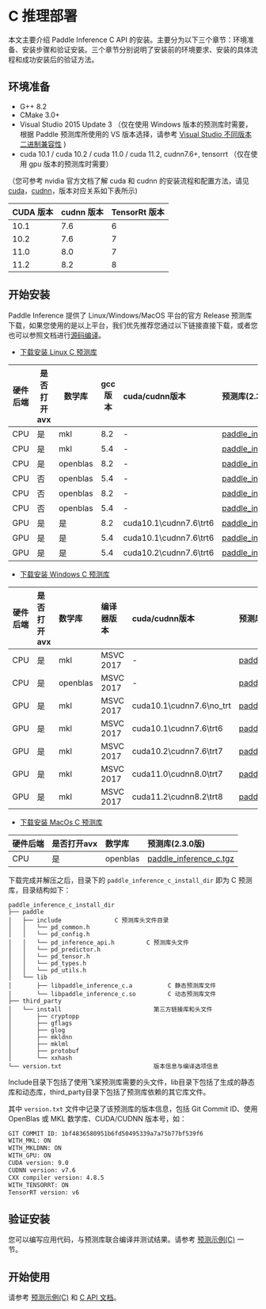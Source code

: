 # C 推理部署

本文主要介绍 Paddle Inference C API 的安装。主要分为以下三个章节：环境准备、安装步骤和验证安装。三个章节分别说明了安装前的环境要求、安装的具体流程和成功安装后的验证方法。

## 环境准备

- G++ 8.2
- CMake 3.0+
- Visual Studio 2015 Update 3 （仅在使用 Windows 版本的预测库时需要，根据 Paddle 预测库所使用的 VS 版本选择，请参考 [Visual Studio 不同版本二进制兼容性](https://docs.microsoft.com/zh-cn/cpp/porting/binary-compat-2015-2017?view=msvc-170&viewFallbackFrom=vs-2019) )
- cuda 10.1 / cuda 10.2 / cuda 11.0 / cuda 11.2, cudnn7.6+, tensorrt （仅在使用 gpu 版本的预测库时需要）

（您可参考 nvidia 官方文档了解 cuda 和 cudnn 的安装流程和配置方法，请见 [cuda](https://docs.nvidia.com/cuda/cuda-installation-guide-linux/)，[cudnn](https://docs.nvidia.com/deeplearning/sdk/cudnn-install/)，版本对应关系如下表所示)

|CUDA 版本|cudnn 版本| TensorRt 版本|
|---|---|---|
|10.1|7.6|6|
|10.2|7.6|7|
|11.0|8.0|7|
|11.2|8.2|8|

## 开始安装

Paddle Inference 提供了 Linux/Windows/MacOS 平台的官方 Release 预测库下载，如果您使用的是以上平台，我们优先推荐您通过以下链接直接下载，或者您也可以参照文档进行[源码编译](../user_guides/source_compile.html)。

- [下载安装 Linux C 预测库](../user_guides/download_lib.html#id1)

|硬件后端| 是否打开avx | 数学库   | gcc版本 | cuda/cudnn版本 |预测库(2.3.0版本)|
|----------|----------|----------|----------|:---------|:--------------|
|CPU|是| mkl      |8.2|-|[paddle_inference_c.tgz](https://paddle-inference-lib.bj.bcebos.com/2.3.0/cxx_c/Linux/CPU/gcc8.2_avx_mkl/paddle_inference_c.tgz)|
|CPU|是|mkl|5.4|-|[paddle_inference_c.tgz](https://paddle-inference-lib.bj.bcebos.com/2.3.0/cxx_c/Linux/CPU/gcc5.4_avx_mkl/paddle_inference_c.tgz)|
|CPU|是|openblas|8.2|-|[paddle_inference_c.tgz](https://paddle-inference-lib.bj.bcebos.com/2.3.0/cxx_c/Linux/CPU/gcc8.2_avx_openblas/paddle_inference_c.tgz)|
|CPU|否|openblas|5.4| - |[paddle_inference_c.tgz](https://paddle-inference-lib.bj.bcebos.com/2.3.0/cxx_c/Linux/CPU/gcc5.4_avx_openblas/paddle_inference_c.tgz)|
|CPU|否|openblas|8.2| - |[paddle_inference_c.tgz](https://paddle-inference-lib.bj.bcebos.com/2.3.0/cxx_c/Linux/CPU/gcc8.2_openblas/paddle_inference_c.tgz)|
|CPU|否|openblas|5.4|-|[paddle_inference_c.tgz](https://paddle-inference-lib.bj.bcebos.com/2.3.0/cxx_c/Linux/CPU/gcc5.4_openblas/paddle_inference_c.tgz)|
|GPU|是|是|8.2|cuda10.1\cudnn7.6\trt6|[paddle_inference_c.tgz](https://paddle-inference-lib.bj.bcebos.com/2.3.0/cxx_c/Linux/GPU/x86-64_gcc8.2_avx_mkl_cuda10.1_cudnn7.6.5_trt6.0.1.5/paddle_inference_c.tgz)|
|GPU|是|是|5.4|cuda10.1\cudnn7.6\trt6|[paddle_inference_c.tgz](https://paddle-inference-lib.bj.bcebos.com/2.3.0/cxx_c/Linux/GPU/x86-64_gcc5.4_avx_mkl_cuda10.1_cudnn7.6.5_trt6.0.1.5/paddle_inference_c.tgz)|
|GPU|是|是|5.4|cuda10.2\cudnn7.6\trt6|[paddle_inference_c.tgz](https://paddle-inference-lib.bj.bcebos.com/2.3.0/cxx_c/Linux/GPU/x86-64_gcc5.4_avx_mkl_cuda10.2_cudnn7.6.5_trt6.0.1.5/paddle_inference_c.tgz)|


- [下载安装 Windows C 预测库](../user_guides/download_lib.html#id3)

| 硬件后端 |是否打开avx | 数学库  |     编译器版本     | cuda/cudnn版本  |预测库(2.3.0版本)   |
|----------|:--------|:---------|:--------------|:---------|:-----------------|
| CPU |是 |mkl|  MSVC 2017 | - | [paddle_inference_c.zip](https://paddle-inference-lib.bj.bcebos.com/2.3.0/cxx_c/Windows/CPU/x86-64_vs2017_avx_mkl/paddle_inference_c.zip)|
| CPU |是 |openblas| MSVC 2017 | - | [paddle_inference_c.zip](https://paddle-inference-lib.bj.bcebos.com/2.3.0/cxx_c/Windows/CPU/x86-64_vs2017_avx_openblas/paddle_inference_c.zip)|
| GPU |是 |mkl | MSVC 2017| cuda10.1\cudnn7.6\no_trt | [paddle_inference_c.zip](https://paddle-inference-lib.bj.bcebos.com/2.3.0/cxx_c/Windows/GPU/x86-64_vs2017_avx_mkl_cuda10.1_cudnn7/paddle_inference_c_notrt.zip) |
| GPU |是 |mkl| MSVC 2017|cuda10.1\cudnn7.6\trt6|[paddle_inference_c.zip](https://paddle-inference-lib.bj.bcebos.com/2.3.0/cxx_c/Windows/GPU/x86-64_vs2017_avx_mkl_cuda10.1_cudnn7/paddle_inference_c.zip)|
| GPU |是 |mkl | MSVC 2017 |cuda10.2\cudnn7.6\trt7| [paddle_inference_c.zip](https://paddle-inference-lib.bj.bcebos.com/2.3.0/cxx_c/Windows/GPU/x86-64_vs2017_avx_mkl_cuda10.2_cudnn7/paddle_inference_c.zip) |
| GPU |是 |mkl | MSVC 2017 |cuda11.0\cudnn8.0\trt7| [paddle_inference_c.zip](https://paddle-inference-lib.bj.bcebos.com/2.3.0/cxx_c/Windows/GPU/x86-64_vs2017_avx_mkl_cuda11.0_cudnn8/paddle_inference_c.zip) |
| GPU |是 |mkl | MSVC 2017 |cuda11.2\cudnn8.2\trt8| [paddle_inference_c.zip](https://paddle-inference-lib.bj.bcebos.com/2.3.0/cxx_c/Windows/GPU/x86-64_vs2017_avx_mkl_cuda11.2_cudnn8/paddle_inference_c.zip) |

- [下载安装 MacOs C 预测库](../user_guides/download_lib.html#id6)

|硬件后端 |是否打开avx | 数学库      |预测库(2.3.0版)   |
|----------|----------|:---------|:----------------|
|CPU |是 |openblas|[paddle_inference_c.tgz](https://paddle-inference-lib.bj.bcebos.com/2.3.0/cxx_c/MacOS/CPU/x86-64_clang_avx_openblas/paddle_inference_c_install_dir.tgz)|

下载完成并解压之后，目录下的 `paddle_inference_c_install_dir` 即为 C 预测库，目录结构如下：

```
paddle_inference_c_install_dir
├── paddle
│   ├── include               C 预测库头文件目录
│   │   └── pd_common.h
│   │   └── pd_config.h
│   │   └── pd_inference_api.h         C 预测库头文件
│   │   └── pd_predictor.h
│   │   └── pd_tensor.h
│   │   └── pd_types.h
│   │   └── pd_utils.h
│   └── lib
│       ├── libpaddle_inference_c.a          C 静态预测库文件
│       └── libpaddle_inference_c.so         C 动态预测库文件
├── third_party
│   └── install                          第三方链接库和头文件
│       ├── cryptopp
│       ├── gflags
│       ├── glog
│       ├── mkldnn
│       ├── mklml
│       ├── protobuf
│       └── xxhash
└── version.txt                          版本信息与编译选项信息
```

Include目录下包括了使用飞桨预测库需要的头文件，lib目录下包括了生成的静态库和动态库，third_party目录下包括了预测库依赖的其它库文件。

其中 `version.txt` 文件中记录了该预测库的版本信息，包括 Git Commit ID、使用 OpenBlas 或 MKL 数学库、CUDA/CUDNN 版本号，如：

```bash
GIT COMMIT ID: 1bf4836580951b6fd50495339a7a75b77bf539f6
WITH_MKL: ON
WITH_MKLDNN: ON
WITH_GPU: ON
CUDA version: 9.0
CUDNN version: v7.6
CXX compiler version: 4.8.5
WITH_TENSORRT: ON
TensorRT version: v6
```

## 验证安装

您可以编写应用代码，与预测库联合编译并测试结果。请参考 [预测示例(C)](../quick_start/c_demo) 一节。

## 开始使用

请参考 [预测示例(C)](../quick_start/c_demo) 和 [C API 文档](../api_reference/c_api_index)。
